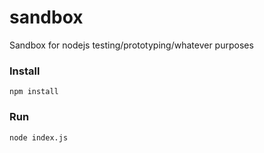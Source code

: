 # sandbox
Sandbox for nodejs testing/prototyping/whatever purposes

### Install

`npm install`

### Run

`node index.js`
